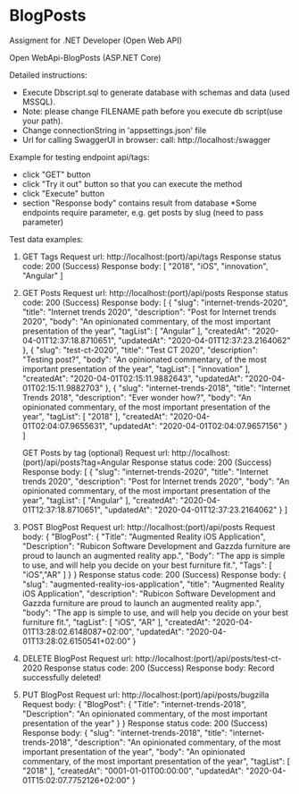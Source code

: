 # BlogPosts
Assigment for .NET Developer (Open Web API)

Open WebApi-BlogPosts (ASP.NET Core)

Detailed instructions:
 - Execute Dbscript.sql to generate database with schemas and data (used MSSQL).
 - Note: please change FILENAME path before you execute db script(use your path).
 - Change connectionString in 'appsettings.json' file
 - Url for calling SwaggerUI in browser: call: http://localhost:<port>/swagger

 
 
Example for testing endpoint api/tags:
  - click "GET" button 
  - click "Try it out" button so that you can execute the method
  - click "Execute" button 
  - section "Response body" contains result from database
  *Some endpoints require parameter, e.g. get posts by slug (need to pass parameter)
  
Test data examples:

1. GET Tags
	Request url: http://localhost:(port)/api/tags
	Response status code: 200 (Success)
	Response body:
	[
	  "2018",
	  "iOS",
	  "innovation",
	  "Angular"
	]

2. GET Posts
	Request url: http://localhost:(port)/api/posts
	Response status code: 200 (Success)
	Response body:
	[
	  {
		"slug": "internet-trends-2020",
		"title": "Internet trends 2020",
		"description": "Post for Internet trends 2020",
		"body": "An opinionated commentary, of the most important presentation of the year",
		"tagList": [
		  "Angular"
		],
		"createdAt": "2020-04-01T12:37:18.8710651",
		"updatedAt": "2020-04-01T12:37:23.2164062"
	  },
	  {
		"slug": "test-ct-2020",
		"title": "Test CT 2020",
		"description": "Testing post?",
		"body": "An opinionated commentary, of the most important presentation of the year",
		"tagList": [
		  "innovation"
		],
		"createdAt": "2020-04-01T02:15:11.9882643",
		"updatedAt": "2020-04-01T02:15:11.9882703"
	  },
	  {
		"slug": "internet-trends-2018",
		"title": "Internet Trends 2018",
		"description": "Ever wonder how?",
		"body": "An opinionated commentary, of the most important presentation of the year",
		"tagList": [
		  "2018"
		],
		"createdAt": "2020-04-01T02:04:07.9655631",
		"updatedAt": "2020-04-01T02:04:07.9657156"
	  }
	]
	
   GET Posts by tag (optional)
	Request url: http://localhost:(port)/api/posts?tag=Angular
	Response status code: 200 (Success)
	Response body:
	[
	  {
		"slug": "internet-trends-2020",
		"title": "Internet trends 2020",
		"description": "Post for Internet trends 2020",
		"body": "An opinionated commentary, of the most important presentation of the year",
		"tagList": [
		  "Angular"
		],
		"createdAt": "2020-04-01T12:37:18.8710651",
		"updatedAt": "2020-04-01T12:37:23.2164062"
	  }
	]
	
3. POST BlogPost
	Request url: http://localhost:(port)/api/posts
	Request body:
	{
	  "BlogPost": {
		"Title": "Augmented Reality iOS Application",
		"Description": "Rubicon Software Development and Gazzda furniture are proud to launch an augmented reality app.",
		"Body": "The app is simple to use, and will help you decide on your best furniture fit.",
		"Tags": [
		  "iOS","AR"
		]
	  }
	}
	Response status code: 200 (Success)
	Response body:
	{
	  "slug": "augmented-reality-ios-application",
	  "title": "Augmented Reality iOS Application",
	  "description": "Rubicon Software Development and Gazzda furniture are proud to launch an augmented reality app.",
	  "body": "The app is simple to use, and will help you decide on your best furniture fit.",
	  "tagList": [
		"iOS",
		"AR"
	  ],
	  "createdAt": "2020-04-01T13:28:02.6148087+02:00",
	  "updatedAt": "2020-04-01T13:28:02.6150541+02:00"
	}
 
4. DELETE BlogPost
	Request url: http://localhost:(port)/api/posts/test-ct-2020
	Response status code: 200 (Success)
	Response body:
	Record successfully deleted!
	
5. PUT BlogPost
	Request url: http://localhost:(port)/api/posts/bugzilla
	Request body:
	{
	  "BlogPost": {
		"Title": "internet-trends-2018",
		"Description": "An opinionated commentary, of the most important presentation of the year"
	  }
	}
	Response status code: 200 (Success)
	Response body:
	{
	  "slug": "internet-trends-2018",
	  "title": "internet-trends-2018",
	  "description": "An opinionated commentary, of the most important presentation of the year",
	  "body": "An opinionated commentary, of the most important presentation of the year",
	  "tagList": [
		"2018"
	  ],
	  "createdAt": "0001-01-01T00:00:00",
	  "updatedAt": "2020-04-01T15:02:07.7752126+02:00"
	}
